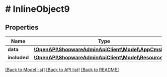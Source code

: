 # # InlineObject9

## Properties

Name | Type | Description | Notes
------------ | ------------- | ------------- | -------------
**data** | [**\OpenAPI\ShopwareAdminApiClient\Model\AppCmsBlock**](AppCmsBlock.md) |  | [optional]
**included** | [**\OpenAPI\ShopwareAdminApiClient\Model\Resource[]**](Resource.md) |  | [optional]

[[Back to Model list]](../../README.md#models) [[Back to API list]](../../README.md#endpoints) [[Back to README]](../../README.md)
